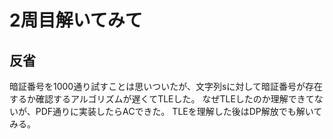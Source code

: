 # 2周目解いてみて

## 反省

暗証番号を1000通り試すことは思いついたが、文字列sに対して暗証番号が存在するか確認するアルゴリズムが遅くてTLEした。
なぜTLEしたのか理解できてないが、PDF通りに実装したらACできた。
TLEを理解した後はDP解放でも解いてみる。
